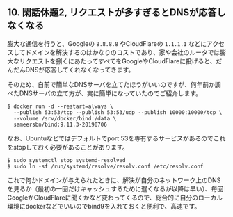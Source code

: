## 10. 閑話休題2, リクエストが多すぎるとDNSが応答しなくなる
膨大な通信を行うと、Googleの `8.8.8.8` やCloudFlareの `1.1.1.1` などにアクセスしてドメインを解決するのはかなりのコストであり、家や会社のルータでは膨大なリクエストを捌くにあたってすべてをGoogleやCloudFlareに投げると、だんだんDNSが応答してくれなくなってきます。 

そのため、自前で簡単なDNSサーバを立てたほうがいいのですが、何年前か調べたDNSサーバの立て方が、実に簡単になっていたのでご紹介します。  

```console
$ docker run -d --restart=always \
  --publish 53:53/tcp --publish 53:53/udp --publish 10000:10000/tcp \
  --volume /srv/docker/bind:/data \
  sameersbn/bind:9.11.3-20190706
```
なお、Ubuntuなどではデフォルトでport 53を専有するサービスがあるのでこれをstopしておく必要があることがあります。  

```console
$ sudo systemctl stop systemd-resolved
$ sudo ln -sf /run/systemd/resolve/resolv.conf /etc/resolv.conf
```

これで何かドメインが与えられたときに、解決が自分のネットワーク上のDNSを見るか（最初の一回だけキャッシュするために遅くなるが以降は早い）、毎回GoogleかCloudFlareに聞くかなど変わってくるので、総合的に自分のローカル環境にdockerなどでいいのでbind9を入れておくと便利で、高速です。  

